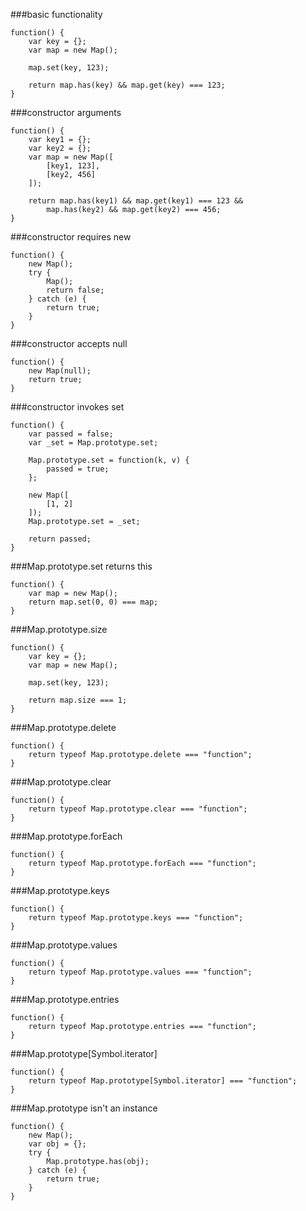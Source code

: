 ###basic functionality
          
```
function() {
    var key = {};
    var map = new Map();

    map.set(key, 123);

    return map.has(key) && map.get(key) === 123;
}
```
###constructor arguments
          
```
function() {
    var key1 = {};
    var key2 = {};
    var map = new Map([
        [key1, 123],
        [key2, 456]
    ]);

    return map.has(key1) && map.get(key1) === 123 &&
        map.has(key2) && map.get(key2) === 456;
}
```
###constructor requires new
          
```
function() {
    new Map();
    try {
        Map();
        return false;
    } catch (e) {
        return true;
    }
}
```
###constructor accepts null
          
```
function() {
    new Map(null);
    return true;
}
```
###constructor invokes set
          
```
function() {
    var passed = false;
    var _set = Map.prototype.set;

    Map.prototype.set = function(k, v) {
        passed = true;
    };

    new Map([
        [1, 2]
    ]);
    Map.prototype.set = _set;

    return passed;
}
```
###Map.prototype.set returns this
          
```
function() {
    var map = new Map();
    return map.set(0, 0) === map;
}
```
###Map.prototype.size
          
```
function() {
    var key = {};
    var map = new Map();

    map.set(key, 123);

    return map.size === 1;
}
```
###Map.prototype.delete
          
```
function() {
    return typeof Map.prototype.delete === "function";
}
```
###Map.prototype.clear
          
```
function() {
    return typeof Map.prototype.clear === "function";
}
```
###Map.prototype.forEach
          
```
function() {
    return typeof Map.prototype.forEach === "function";
}
```
###Map.prototype.keys
          
```
function() {
    return typeof Map.prototype.keys === "function";
}
```
###Map.prototype.values
          
```
function() {
    return typeof Map.prototype.values === "function";
}
```
###Map.prototype.entries
          
```
function() {
    return typeof Map.prototype.entries === "function";
}
```
###Map.prototype[Symbol.iterator]
          
```
function() {
    return typeof Map.prototype[Symbol.iterator] === "function";
}
```
###Map.prototype isn't an instance
          
```
function() {
    new Map();
    var obj = {};
    try {
        Map.prototype.has(obj);
    } catch (e) {
        return true;
    }
}
```
